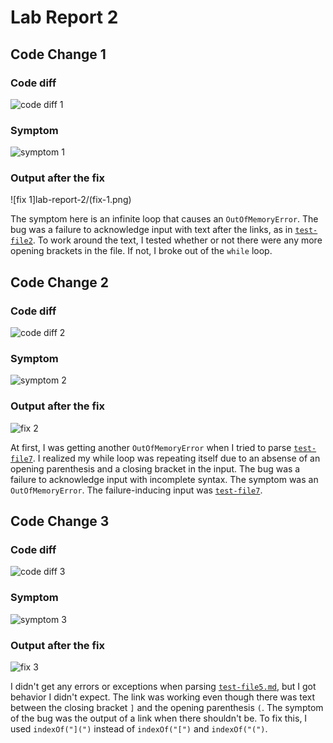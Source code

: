 # Lab Report 2

## Code Change 1
### Code diff
![code diff 1](lab-report-2/code-diff-1.png)
### Symptom
![symptom 1](lab-report-2/symptom-1.png)
### Output after the fix
![fix 1]lab-report-2/(fix-1.png)

The symptom here is an infinite loop that causes an `OutOfMemoryError`. The bug was a failure to acknowledge input with text after the links, as in [`test-file2`](https://github.com/bent101/markdown-parse/blob/main/test-file2.md). To work around the text, I tested whether or not there were any more opening brackets in the file. If not, I broke out of the `while` loop.

## Code Change 2
### Code diff
![code diff 2](lab-report-2/code-diff-2.png)
### Symptom
![symptom 2](lab-report-2/symptom-2.png)
### Output after the fix
![fix 2](lab-report-2/fix-2.png)

At first, I was getting another `OutOfMemoryError` when I tried to parse [`test-file7`](https://github.com/bent101/markdown-parse/blob/main/test-file7.md). I realized my while loop was repeating itself due to an absense of an opening parenthesis and a closing bracket in the input. The bug was a failure to acknowledge input with incomplete syntax. The symptom was an `OutOfMemoryError`. The failure-inducing input was [`test-file7`](https://github.com/bent101/markdown-parse/blob/main/test-file7.md).

## Code Change 3
### Code diff
![code diff 3](lab-report-2/code-diff-3.png)
### Symptom
![symptom 3](lab-report-2/symptom-3.png)
### Output after the fix
![fix 3](lab-report-2/fix-3.png)

I didn't get any errors or exceptions when parsing [`test-file5.md`](https://github.com/bent101/markdown-parse/blob/main/test-file5.md), but I got behavior I didn't expect. The link was working even though there was text between the closing bracket `]` and the opening parenthesis  `(`. The symptom of the bug was the output of a link when there shouldn't be. To fix this, I used `indexOf("](")` instead of `indexOf("[")` and `indexOf("(")`.
